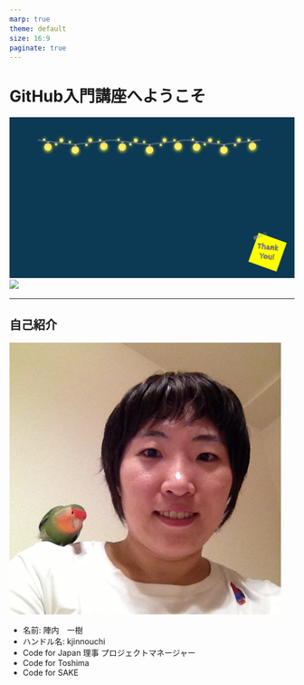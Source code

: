 ```yaml
---
marp: true
theme: default
size: 16:9
paginate: true
---
```


# GitHub入門講座へようこそ

![bg](images/bg.png)
![](white)

---

## 自己紹介

![bg right:40%　w:400　drop-shadow](images/imamurakazuki_square.jpg)

- 名前: 陣内　一樹
- ハンドル名: kjinnouchi
- Code for Japan
理事
プロジェクトマネージャー
- Code for Toshima
- Code for SAKE
